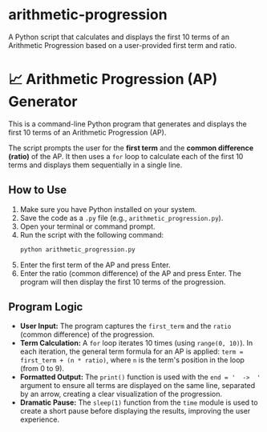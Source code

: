 # arithmetic-progression
A Python script that calculates and displays the first 10 terms of an Arithmetic Progression based on a user-provided first term and ratio.

# 📈 Arithmetic Progression (AP) Generator

This is a command-line Python program that generates and displays the first 10 terms of an Arithmetic Progression (AP).

The script prompts the user for the **first term** and the **common difference (ratio)** of the AP. It then uses a `for` loop to calculate each of the first 10 terms and displays them sequentially in a single line. 

## How to Use

1.  Make sure you have Python installed on your system.
2.  Save the code as a `.py` file (e.g., `arithmetic_progression.py`).
3.  Open your terminal or command prompt.
4.  Run the script with the following command:
    ```sh
    python arithmetic_progression.py
    ```
5.  Enter the first term of the AP and press Enter.
6.  Enter the ratio (common difference) of the AP and press Enter. The program will then display the first 10 terms of the progression.

## Program Logic

* **User Input:** The program captures the `first_term` and the `ratio` (common difference) of the progression.
* **Term Calculation:** A `for` loop iterates 10 times (using `range(0, 10)`). In each iteration, the general term formula for an AP is applied:
  `term = first_term + (n * ratio)`, where `n` is the term's position in the loop (from 0 to 9).
* **Formatted Output:** The `print()` function is used with the `end = '  ->  '` argument to ensure all terms are displayed on the same line, separated by an arrow, creating a clear visualization of the progression.
* **Dramatic Pause:** The `sleep(1)` function from the `time` module is used to create a short pause before displaying the results, improving the user experience.
